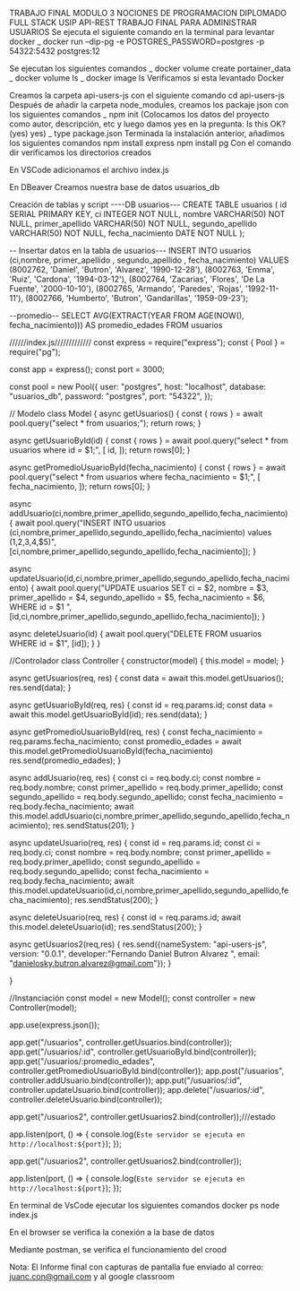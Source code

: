 TRABAJO FINAL MODULO 3 NOCIONES DE PROGRAMACION DIPLOMADO FULL STACK USIP
	API-REST  TRABAJO FINAL PARA ADMINISTRAR USUARIOS
Se ejecuta el siguiente comando en la terminal para levantar docker
_ docker run –dip-pg -e POSTGRES_PASSWORD=postgres -p 54322:5432 postgres:12

Se ejecutan los siguientes comandos 
_ docker volume create portainer_data
_ docker volume ls
_ docker image ls
Verificamos si esta levantado Docker
 
 
Creamos la carpeta api-users-js con el siguiente comando
cd api-users-js
Después de añadir la carpeta node_modules, creamos los packaje json con los siguientes comandos
_ npm init   (Colocamos los datos del proyecto como autor, descripción, etc y luego damos yes en la pregunta: Is this OK? (yes) yes)
_ type package.json
Terminada la instalación anterior, añadimos los siguientes comandos
npm install express
npm install pg
Con el comando dir verificamos los directorios creados 
 
En VSCode adicionamos el archivo index.js
 
En DBeaver Creamos nuestra base de datos usuarios_db
 
Creación de tablas y script
----DB usuarios---
CREATE TABLE usuarios (
    id SERIAL PRIMARY KEY,
    ci INTEGER NOT NULL,
    nombre VARCHAR(50) NOT NULL,
    primer_apellido VARCHAR(50) NOT NULL,
    segundo_apellido VARCHAR(50) NOT NULL,
    fecha_nacimiento DATE NOT NULL
);

-- Insertar datos en la tabla de usuarios---
INSERT INTO usuarios (ci,nombre, primer_apellido , segundo_apellido , fecha_nacimiento)
VALUES 
 (8002762, 'Daniel', 'Butron', 'Alvarez', '1990-12-28'),
 (8002763, 'Emma', 'Ruiz', 'Cardona', '1994-03-12'),
 (8002764, 'Zacarias', 'Flores', 'De La Fuente', '2000-10-10'),
 (8002765, 'Armando', 'Paredes', 'Rojas', '1992-11-11'),
 (8002766, 'Humberto', 'Butron', 'Gandarillas', '1959-09-23');


--promedio--
SELECT AVG(EXTRACT(YEAR FROM AGE(NOW(), 
fecha_nacimiento))) AS promedio_edades FROM usuarios

 
 
 
 

//////index.js/////////////
const express = require("express");
const { Pool } = require("pg");

const app = express();
const port = 3000;

const pool = new Pool({
  user: "postgres",
  host: "localhost",
  database: "usuarios_db",
  password: "postgres",
  port: "54322",
});

// Modelo
class Model {
  async getUsuarios() {
    const { rows } = await pool.query("select * from usuarios;");
    return rows;
  }

  async getUsuarioById(id) {
    const { rows } = await pool.query("select * from usuarios where id = $1;", [
      id,
    ]);
    return rows[0];
  }

  async getPromedioUsuarioById(fecha_nacimiento) {
    const { rows } = await pool.query("select * from usuarios where fecha_nacimiento = $1;", [
      fecha_nacimiento,
    ]);
    return rows[0];
  }



  async addUsuario(ci,nombre,primer_apellido,segundo_apellido,fecha_nacimiento) {
    await pool.query("INSERT INTO usuarios (ci,nombre,primer_apellido,segundo_apellido,fecha_nacimiento) values ($1,$2,$3,$4,$5)", [ci,nombre,primer_apellido,segundo_apellido,fecha_nacimiento]);
  }

  async updateUsuario(id,ci,nombre,primer_apellido,segundo_apellido,fecha_nacimiento) {
    await pool.query("UPDATE usuarios SET ci = $2, nombre = $3, primer_apellido = $4, segundo_apellido = $5, fecha_nacimiento = $6, WHERE id = $1 ", [id,ci,nombre,primer_apellido,segundo_apellido,fecha_nacimiento]);
  }

  async deleteUsuario(id) {
    await pool.query("DELETE FROM usuarios WHERE id = $1", [id]);
  }
}

//Controlador
class Controller {
  constructor(model) {
    this.model = model;
  }

  async getUsuarios(req, res) {
    const data = await this.model.getUsuarios();
    res.send(data);
  }

  async getUsuarioById(req, res) {
    const id = req.params.id;
    const data = await this.model.getUsuarioById(id);
    res.send(data);
  }

  async getPromedioUsuarioById(req, res) {
    const fecha_nacimiento = req.params.fecha_nacimiento;
    const promedio_edades = await this.model.getPromedioUsuarioById(fecha_nacimiento)
    res.send(promedio_edades);
  }


  async addUsuario(req, res) {
    const ci = req.body.ci;
    const nombre = req.body.nombre;
    const primer_apellido = req.body.primer_apellido;
    const segundo_apellido = req.body.segundo_apellido;
    const fecha_nacimiento = req.body.fecha_nacimiento;
    await this.model.addUsuario(ci,nombre,primer_apellido,segundo_apellido,fecha_nacimiento);
    res.sendStatus(201);
  }

  async updateUsuario(req, res) {
    const id = req.params.id;
    const ci = req.body.ci;
    const nombre = req.body.nombre;
    const primer_apellido = req.body.primer_apellido;
    const segundo_apellido = req.body.segundo_apellido;
    const fecha_nacimiento = req.body.fecha_nacimiento;
    await this.model.updateUsuario(id,ci,nombre,primer_apellido,segundo_apellido,fecha_nacimiento);
    res.sendStatus(200);
  }

  async deleteUsuario(req, res) {
    const id = req.params.id;
    await this.model.deleteUsuario(id);
    res.sendStatus(200);
  }

  async getUsuarios2(req,res) {
    res.send({nameSystem: "api-users-js", version: "0.0.1", developer:"Fernando Daniel Butron Alvarez ", email: "danielosky.butron.alvarez@gmail.com"});
  }


}


//Instanciación
const model = new Model();
const controller = new Controller(model);

app.use(express.json());

app.get("/usuarios", controller.getUsuarios.bind(controller));
app.get("/usuarios/:id", controller.getUsuarioById.bind(controller));
app.get("/usuarios/:promedio_edades", controller.getPromedioUsuarioById.bind(controller));
app.post("/usuarios", controller.addUsuario.bind(controller));
app.put("/usuarios/:id", controller.updateUsuario.bind(controller));
app.delete("/usuarios/:id", controller.deleteUsuario.bind(controller));


app.get("/usuarios2", controller.getUsuarios2.bind(controller));///estado


app.listen(port, () => {
  console.log(`Este servidor se ejecuta en http://localhost:${port}`);
});


app.get("/usuarios2", controller.getUsuarios2.bind(controller));


app.listen(port, () => {
  console.log(`Este servidor se ejecuta en http://localhost:${port}`);
});

En terminal de VsCode ejecutar los siguientes comandos
docker ps
node index.js
 
En el browser se verifica la conexión a la base de datos
 

Mediante postman, se verifica el funcionamiento del crood 

 Nota: El Informe final con capturas de pantalla fue enviado al correo: juanc.con@gmail.com y al google classroom
 
 
 
 
 
 
 
